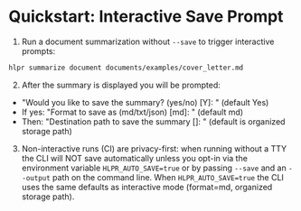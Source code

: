 # Quickstart: Interactive Save Prompt

1. Run a document summarization without `--save` to trigger interactive prompts:

```bash
hlpr summarize document documents/examples/cover_letter.md
```

2. After the summary is displayed you will be prompted:
- "Would you like to save the summary? (yes/no) [Y]: " (default Yes)
- If yes: "Format to save as (md/txt/json) [md]: " (default md)
- Then: "Destination path to save the summary [<default path>]: " (default is organized storage path)

3. Non-interactive runs (CI) are privacy-first: when running without a TTY the CLI will NOT
	save automatically unless you opt-in via the environment variable `HLPR_AUTO_SAVE=true`
	or by passing `--save` and an `--output` path on the command line. When `HLPR_AUTO_SAVE=true`
	the CLI uses the same defaults as interactive mode (format=md, organized storage path).
